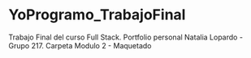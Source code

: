 # YoProgramo_TrabajoFinal
 Trabajo Final del curso Full Stack. 
 Portfolio personal Natalia Lopardo - Grupo 217.
 Carpeta Modulo 2 - Maquetado
